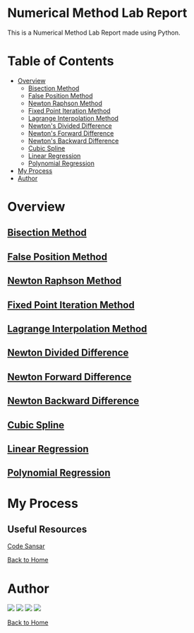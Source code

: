 # Numerical Method Lab Report

This is a Numerical Method Lab Report made using Python.

# Table of Contents

- [Overview](#overview)
    - [Bisection Method](#bisection-method)
    - [False Position Method](#false-position-method)
    - [Newton Raphson Method](#newton-raphson-method)
    - [Fixed Point Iteration Method](#fixed-point-iteration-method)
    - [Lagrange Interpolation Method](#lagrange-interpolation-method)
    - [Newton's Divided Difference](#newton-divided-difference)
    - [Newton's Forward Difference](#newton-forward-difference)
    - [Newton's Backward Difference](#newton-backward-difference)
    - [Cubic Spline](#cubic-spline)
    - [Linear Regression](#linear-regression)
    - [Polynomial Regression](#polynomial-regression)
- [My Process](#my-process)
- [Author](#author)

# Overview

## [Bisection Method](Lab01.md)

## [False Position Method](Lab02.md)

## [Newton Raphson Method](Lab03.md)

## [Fixed Point Iteration Method](Lab04.md)

## [Lagrange Interpolation Method](Lab05.md)

## [Newton Divided Difference](Lab06.md)

## [Newton Forward Difference](Lab07.md)

## [Newton Backward Difference](Lab08.md)

## [Cubic Spline](Lab09.md)

## [Linear Regression](Lab10.md)

## [Polynomial Regression](Lab11.md)

# My Process 

## Useful Resources

[Code Sansar](https://www.codesansar.com/numerical-methods/)

[Back to Home](README.md)

# Author

[<img src="https://img.shields.io/badge/-Website-05122A?style=for-the-badge&logo=brave">][website]
[<img src="https://img.shields.io/badge/-Facebook-05122A?style=for-the-badge&logo=facebook">][facebook]
[<img src="https://img.shields.io/badge/-Instagram-05122A?style=for-the-badge&logo=instagram">][instagram]
[<img src="https://img.shields.io/badge/-Snapchat-05122A?style=for-the-badge&logo=snapchat">][snapchat]

[Back to Home](README.md)


[website]: https://www.kabirdeula.com.np 
[snapchat]: https://www.snapchat.com/add/king_dragon2018
[facebook]: http://facebook.com/kabirdeula167
[instagram]: https://instagram.com/king_dragon2021/